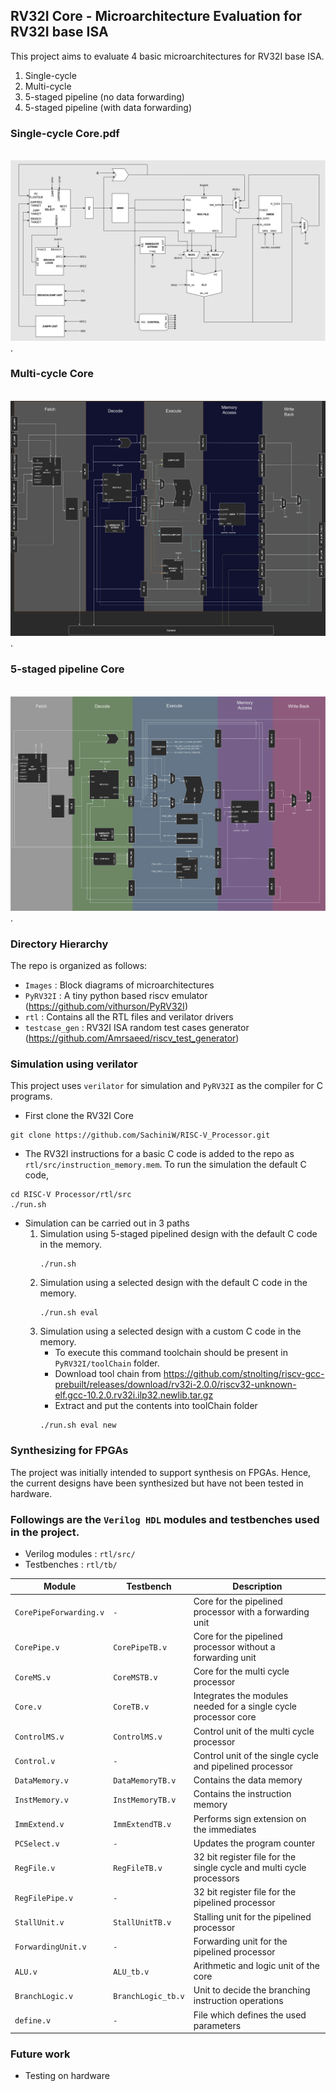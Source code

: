 ## RV32I Core - Microarchitecture Evaluation for RV32I base ISA
This project aims to evaluate 4 basic microarchitectures for RV32I base ISA. 
1. Single-cycle
2. Multi-cycle
3. 5-staged pipeline (no data forwarding)
4. 5-staged pipeline (with data forwarding)

### Single-cycle Core.pdf
&nbsp;
![Singlecycle](https://github.com/SachiniW/RISC-V_Processor/blob/main/Images/Single_cycle_datapath.png).
&nbsp;

### Multi-cycle Core
&nbsp;
![Multicycle](https://github.com/SachiniW/RISC-V_Processor/blob/main/Images/Multi_cycle_datapath.png).
### 5-staged pipeline Core
&nbsp;
![Pipeline](https://github.com/SachiniW/RISC-V_Processor/blob/main/Images/Pipeline_datapath.png).
&nbsp;

### Directory Hierarchy

The repo is organized as follows:
- `Images` : Block diagrams of microarchitectures
- `PyRV32I`  : A tiny python based riscv emulator (https://github.com/vithurson/PyRV32I)
- `rtl` : Contains all the RTL files and verilator drivers
- `testcase_gen` : RV32I ISA random test cases generator (https://github.com/Amrsaeed/riscv_test_generator)

### Simulation using verilator 

This project uses `verilator` for simulation and `PyRV32I` as the compiler for C programs.

- First clone the RV32I Core
```
git clone https://github.com/SachiniW/RISC-V_Processor.git
```
- The RV32I instructions for a basic C code is added to the repo as `rtl/src/instruction_memory.mem`. To run the simulation the default C code,
```
cd RISC-V Processor/rtl/src
./run.sh
```
- Simulation can be carried out in 3 paths
    1. Simulation using 5-staged pipelined design with the default C code in the memory.
        ```
        ./run.sh
        ```
    2. Simulation using a selected design with the default C code in the memory.
        ```
        ./run.sh eval
        ```
    3. Simulation using a selected design with a custom C code in the memory. 
       - To execute this command toolchain should be present in `PyRV32I/toolChain` folder. 
       - Download tool chain from https://github.com/stnolting/riscv-gcc-prebuilt/releases/download/rv32i-2.0.0/riscv32-unknown-elf.gcc-10.2.0.rv32i.ilp32.newlib.tar.gz
       - Extract and put the contents into toolChain folder
        ```
        ./run.sh eval new
        ```
### Synthesizing for FPGAs

The project was initially intended to support synthesis on FPGAs. Hence, the current designs have been synthesized but have not been tested in hardware. 
### Followings are the **`Verilog HDL`** modules and testbenches used in the project.
- Verilog modules : `rtl/src/`
- Testbenches : `rtl/tb/`

| Module | Testbench | Description |
| --- | --- | --- |
| `CorePipeForwarding.v` | `-` | Core for the pipelined processor with a forwarding unit |
| `CorePipe.v` | `CorePipeTB.v` | Core for the pipelined processor without a forwarding unit |
| `CoreMS.v` | `CoreMSTB.v` | Core for the multi cycle processor |
| `Core.v` | `CoreTB.v` | Integrates the modules needed for a single cycle processor core |
| `ControlMS.v` | `ControlMS.v` | Control unit of the multi cycle processor |
| `Control.v` | `-` | Control unit of the single cycle and pipelined processor |
| `DataMemory.v` | `DataMemoryTB.v` | Contains the data memory |
| `InstMemory.v` | `InstMemoryTB.v` | Contains the instruction memory |
| `ImmExtend.v` | `ImmExtendTB.v` | Performs sign extension on the immediates |
| `PCSelect.v` | `-` | Updates the program counter |
| `RegFile.v` | `RegFileTB.v` | 32 bit register file for the single cycle and multi cycle processors |
| `RegFilePipe.v` | `-` | 32 bit register file for the pipelined processor |
| `StallUnit.v` | `StallUnitTB.v` | Stalling unit for the pipelined processor |
| `ForwardingUnit.v` | `-` | Forwarding unit for the pipelined processor |
| `ALU.v` | `ALU_tb.v` | Arithmetic and logic unit of the core |
| `BranchLogic.v` | `BranchLogic_tb.v` | Unit to decide the branching instruction operations |
| `define.v` | `-` | File which defines the used parameters |

### Future work

- Testing on hardware